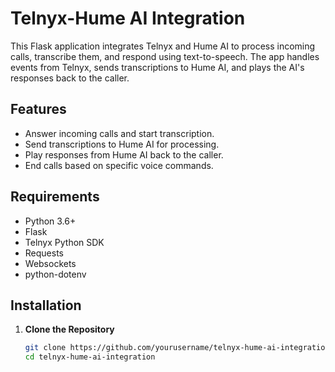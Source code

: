 # Telnyx-Hume AI Integration

This Flask application integrates Telnyx and Hume AI to process incoming calls, transcribe them, and respond using text-to-speech. The app handles events from Telnyx, sends transcriptions to Hume AI, and plays the AI's responses back to the caller.

## Features

- Answer incoming calls and start transcription.
- Send transcriptions to Hume AI for processing.
- Play responses from Hume AI back to the caller.
- End calls based on specific voice commands.

## Requirements

- Python 3.6+
- Flask
- Telnyx Python SDK
- Requests
- Websockets
- python-dotenv

## Installation

1. **Clone the Repository**
   ```bash
   git clone https://github.com/yourusername/telnyx-hume-ai-integration.git
   cd telnyx-hume-ai-integration
